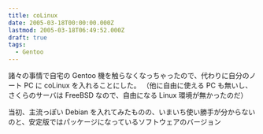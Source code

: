 ```yaml
---
title: coLinux
date: 2005-03-18T00:00:00.000Z
lastmod: 2005-03-18T06:49:52.000Z
draft: true
tags:
  - Gentoo
---
```


諸々の事情で自宅の Gentoo 機を触らなくなっちゃったので、代わりに自分のノート PC に coLinux を入れることにした。 （他に自由に使える PC も無いし、さくらのサーバは FreeBSD なので、自由になる Linux 環境が無かったのだ）

当初、主流っぽい Debian を入れてみたものの、いまいち使い勝手が分からないのと、安定版ではパッケージになっているソフトウェアのバージョン
